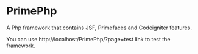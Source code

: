 PrimePhp
============

A Php framework that contains JSF, Primefaces and Codeigniter features.

You can use http://localhost/PrimePhp/?page=test link to test the framework.
